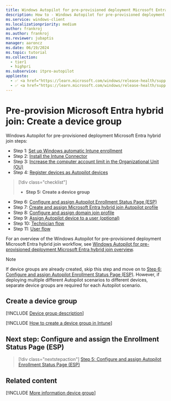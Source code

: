 ```yaml
---
title: Windows Autopilot for pre-provisioned deployment Microsoft Entra hybrid join - Step 5 of 11 - Create a device group
description: How to - Windows Autopilot for pre-provisioned deployment Microsoft Entra hybrid join - Step 5 of 11 - Create a device group.
ms.service: windows-client
ms.localizationpriority: medium
author: frankroj
ms.author: frankroj
ms.reviewer: jubaptis
manager: aaroncz
ms.date: 06/19/2024
ms.topic: tutorial
ms.collection:
  - tier1
  - highpri
ms.subservice: itpro-autopilot
appliesto:
  - ✅ <a href="https://learn.microsoft.com/windows/release-health/supported-versions-windows-client" target="_blank">Windows 11</a>
  - ✅ <a href="https://learn.microsoft.com/windows/release-health/supported-versions-windows-client" target="_blank">Windows 10</a>
---
```


# Pre-provision Microsoft Entra hybrid join: Create a device group

Windows Autopilot for pre-provisioned deployment Microsoft Entra hybrid join steps:

- Step 1: [Set up Windows automatic Intune enrollment](hybrid-azure-ad-join-automatic-enrollment.md)
- Step 2: [Install the Intune Connector](hybrid-azure-ad-join-intune-connector.md)
- Step 3: [Increase the computer account limit in the Organizational Unit (OU)](hybrid-azure-ad-join-computer-account-limit.md)
- Step 4: [Register devices as Autopilot devices](hybrid-azure-ad-join-register-device.md)

> [!div class="checklist"]
>
> - **Step 5: Create a device group**

- Step 6: [Configure and assign Autopilot Enrollment Status Page (ESP)](hybrid-azure-ad-join-esp.md)
- Step 7: [Create and assign Microsoft Entra hybrid join Autopilot profile](hybrid-azure-ad-join-autopilot-profile.md)
- Step 8: [Configure and assign domain join profile](hybrid-azure-ad-join-domain-join-profile.md)
- Step 9: [Assign Autopilot device to a user (optional)](hybrid-azure-ad-join-assign-device-to-user.md)
- Step 10: [Technician flow](hybrid-azure-ad-join-technician-flow.md)
- Step 11: [User flow](hybrid-azure-ad-join-user-flow.md)

For an overview of the Windows Autopilot for pre-provisioned deployment Microsoft Entra hybrid join workflow, see [Windows Autopilot for pre-provisioned deployment Microsoft Entra hybrid join overview](hybrid-azure-ad-join-workflow.md#workflow).

> [!NOTE]
>
> If device groups are already created, skip this step and move on to [Step 6: Configure and assign Autopilot Enrollment Status Page (ESP)](hybrid-azure-ad-join-esp.md). However, if deploying multiple different Autopilot scenarios to different devices, separate device groups are required for each Autopilot scenario.

## Create a device group

[!INCLUDE [Device group description](../includes/device-group-description.md)]

[!INCLUDE [How to create a device group in Intune](../../includes/create-dynamic-device-group.md)]

## Next step: Configure and assign the Enrollment Status Page (ESP)

> [!div class="nextstepaction"]
> [Step 5: Configure and assign Autopilot Enrollment Status Page (ESP)](hybrid-azure-ad-join-esp.md)

## Related content

[!INCLUDE [More information device group](../../includes/more-info-groups.md)]
